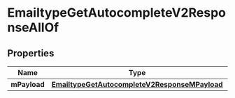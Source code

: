 

# EmailtypeGetAutocompleteV2ResponseAllOf

## Properties

Name | Type | Description | Notes
------------ | ------------- | ------------- | -------------
**mPayload** | [**EmailtypeGetAutocompleteV2ResponseMPayload**](EmailtypeGetAutocompleteV2ResponseMPayload.md) |  | 




